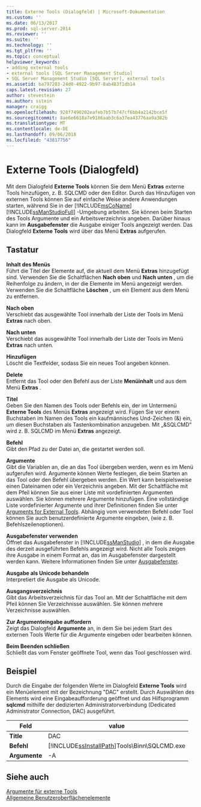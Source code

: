 ```yaml
---
title: Externe Tools (Dialogfeld) | Microsoft-Dokumentation
ms.custom: ''
ms.date: 06/13/2017
ms.prod: sql-server-2014
ms.reviewer: ''
ms.suite: ''
ms.technology: ''
ms.tgt_pltfrm: ''
ms.topic: conceptual
helpviewer_keywords:
- adding external tools
- external tools [SQL Server Management Studio]
- SQL Server Management Studio [SQL Server], external tools
ms.assetid: ba797203-24d0-4922-9b97-8ab483f1db14
caps.latest.revision: 27
author: stevestein
ms.author: sstein
manager: craigg
ms.openlocfilehash: 928f7490202eafeb7b57b747cf6bb4a2142bce5f
ms.sourcegitcommit: 8ae6e6618a7e9186aab3c6a37ea43776aa9a382b
ms.translationtype: MT
ms.contentlocale: de-DE
ms.lasthandoff: 09/06/2018
ms.locfileid: "43817756"
---
```

# <a name="external-tools-dialog-box"></a>Externe Tools (Dialogfeld)
  Mit dem Dialogfeld **Externe Tools** können Sie dem Menü **Extras** externe Tools hinzufügen, z. B. SQLCMD oder den Editor. Durch das Hinzufügen von externen Tools können Sie auf einfache Weise andere Anwendungen starten, während Sie in der [!INCLUDE[msCoName](../includes/msconame-md.md)] [!INCLUDE[ssManStudioFull](../includes/ssmanstudiofull-md.md)] -Umgebung arbeiten. Sie können beim Starten des Tools Argumente und ein Arbeitsverzeichnis angeben. Darüber hinaus kann im **Ausgabefenster** die Ausgabe einiger Tools angezeigt werden. Das Dialogfeld **Externe Tools** wird über das Menü **Extras** aufgerufen.  
  
## <a name="options"></a>Tastatur  
 **Inhalt des Menüs**  
 Führt die Titel der Elemente auf, die aktuell dem Menü **Extras** hinzugefügt sind. Verwenden Sie die Schaltflächen **Nach oben** und **Nach unten** , um die Reihenfolge zu ändern, in der die Elemente im Menü angezeigt werden. Verwenden Sie die Schaltfläche **Löschen** , um ein Element aus dem Menü zu entfernen.  
  
 **Nach oben**  
 Verschiebt das ausgewählte Tool innerhalb der Liste der Tools im Menü **Extras** nach oben.  
  
 **Nach unten**  
 Verschiebt das ausgewählte Tool innerhalb der Liste der Tools im Menü **Extras** nach unten.  
  
 **Hinzufügen**  
 Löscht die Textfelder, sodass Sie ein neues Tool angeben können.  
  
 **Delete**  
 Entfernt das Tool oder den Befehl aus der Liste **Menüinhalt** und aus dem Menü **Extras** .  
  
 **Titel**  
 Geben Sie den Namen des Tools oder Befehls ein, der im Untermenü **Externe Tools** des Menüs **Extras** angezeigt wird. Fügen Sie vor einem Buchstaben im Namen des Tools ein kaufmännisches Und-Zeichen (&) ein, um diesen Buchstaben als Tastenkombination anzugeben. Mit „&SQLCMD“ wird z. B. SQLCMD im Menü **Extras** angezeigt.  
  
 **Befehl**  
 Gibt den Pfad zu der Datei an, die gestartet werden soll.  
  
 **Argumente**  
 Gibt die Variablen an, die an das Tool übergeben werden, wenn es im Menü aufgerufen wird. Argumente können Werte festlegen, die beim Starten an das Tool oder den Befehl übergeben werden. Ein Wert kann beispielsweise einen Dateinamen oder ein Verzeichnis angeben. Mit der Schaltfläche mit dem Pfeil können Sie aus einer Liste mit vordefinierten Argumenten auswählen. Sie können mehrere Argumente hinzufügen. Eine vollständige Liste vordefinierter Argumente und ihrer Definitionen finden Sie unter [Arguments for External Tools](menu-help/external-tools.md). Abhängig vom verwendeten Befehl oder Tool können Sie auch benutzerdefinierte Argumente eingeben, (wie z. B. Befehlszeilenoptionen).  
  
 **Ausgabefenster verwenden**  
 Öffnet das Ausgabefenster in [!INCLUDE[ssManStudio](../includes/ssmanstudio-md.md)] , in dem die Ausgabe des derzeit ausgeführten Befehls angezeigt wird. Nicht alle Tools zeigen ihre Ausgabe in einem Format an, das im Ausgabefenster dargestellt werden kann. Weitere Informationen finden Sie unter [Ausgabefenster](../relational-databases/scripting/transact-sql-debugger-output-window.md).  
  
 **Ausgabe als Unicode behandeln**  
 Interpretiert die Ausgabe als Unicode.  
  
 **Ausgangsverzeichnis**  
 Gibt das Arbeitsverzeichnis für das Tool an. Mit der Schaltfläche mit dem Pfeil können Sie Verzeichnisse auswählen. Sie können mehrere Verzeichnisse auswählen.  
  
 **Zur Argumenteingabe auffordern**  
 Zeigt das Dialogfeld **Argumente** an, in dem Sie bei jedem Start des externen Tools Werte für die Argumente eingeben oder bearbeiten können.  
  
 **Beim Beenden schließen**  
 Schließt das vom Fenster geöffnete Tool, wenn das Tool geschlossen wird.  
  
## <a name="example"></a>Beispiel  
 Durch die Eingabe der folgenden Werte im Dialogfeld **Externe Tools** wird ein Menüelement mit der Bezeichnung "DAC" erstellt. Durch Auswählen des Elements wird eine Eingabeaufforderung geöffnet und das Hilfsprogramm **sqlcmd** mithilfe der dedizierten Administratorverbindung (Dedicated Administrator Connection, DAC) ausgeführt.  
  
|Feld|value|  
|---------|-----------|  
|**Title**|DAC|  
|**Befehl**|[!INCLUDE[ssInstallPath](../includes/ssinstallpath-md.md)]Tools\Binn\SQLCMD.exe|  
|**Argumente**|-A|  
  
## <a name="see-also"></a>Siehe auch  
 [Argumente für externe Tools](menu-help/external-tools.md)   
 [Allgemeine Benutzeroberflächenelemente](general-user-interface-elements.md)  
  
  
